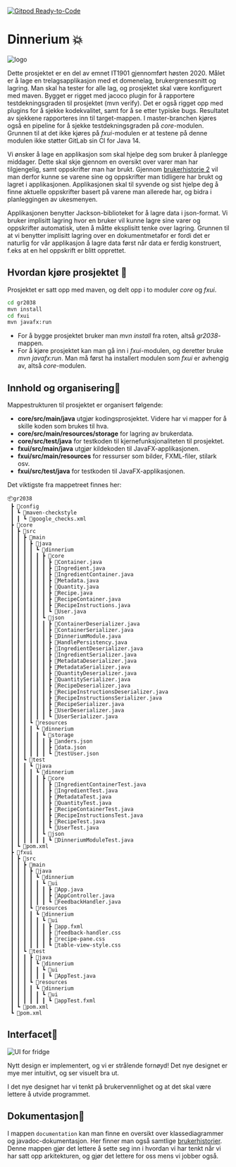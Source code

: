 [![Gitpod Ready-to-Code](https://img.shields.io/badge/Gitpod-Ready--to--Code-blue?logo=gitpod)](https://gitpod.idi.ntnu.no/#https://gitlab.stud.idi.ntnu.no/it1901/groups-2020/gr2038/gr2038/)

# Dinnerium 💥

![logo](http://folk.ntnu.no/anderobs/images/dinnerium.png "Our logo")

Dette prosjektet er en del av emnet IT1901 gjennomført høsten 2020. Målet er å lage en trelagsapplikasjon med et domenelag, brukergrensesnitt og lagring.
Man skal ha tester for alle lag, og prosjektet skal være konfigurert med maven. Bygget er rigget med jacoco plugin for å rapportere testdekningsgraden til prosjektet (mvn verify).
Det er også rigget opp med plugins for å sjekke kodekvalitet, samt for å se etter typiske bugs. Resultatet av sjekkene rapporteres inn til target-mappen.
I master-branchen kjøres også en pipeline for å sjekke testdekningsgraden på _core_-modulen. Grunnen til at det ikke kjøres på _fxui_-modulen er at testene på
denne modulen ikke støtter GitLab sin CI for Java 14.

Vi ønsker å lage en applikasjon som skal hjelpe deg som bruker å planlegge middager. Dette skal skje gjennom en oversikt over varer man har tilgjengelig,
samt oppskrifter man har brukt. Gjennom [brukerhistorie 2](documentation/brukerhistorier.md) vil man derfor kunne se varene sine og oppskrifter man tidligere har brukt og lagret
i applikasjonen. Applikasjonen skal til syvende og sist hjelpe deg å finne aktuelle oppskrifter basert på varene man allerede har, og bidra i planleggingen av ukesmenyen.

Applikasjonen benytter Jackson-biblioteket for å lagre data i json-format. Vi bruker implisitt lagring hvor en bruker vil kunne lagre sine varer og oppskrifter
automatisk, uten å måtte eksplisitt tenke over lagring. Grunnen til at vi benytter implisitt lagring over en dokumentmetafor er fordi det er naturlig
for vår applikasjon å lagre data først når data er ferdig konstruert, f.eks at en hel oppskrift er blitt opprettet.

## Hvordan kjøre prosjektet 🚀

Prosjektet er satt opp med maven, og delt opp i to moduler _core_ og _fxui_. 

```bat
cd gr2038
mvn install
cd fxui
mvn javafx:run
```

- For å bygge prosjektet bruker man _mvn install_ fra roten, altså _gr2038_-mappen.
- For å kjøre prosjektet kan man gå inn i _fxui_-modulen, og deretter bruke _mvn javafx:run_.
  Man må først ha installert modulen som _fxui_ er avhengig av, altså _core_-modulen.

## Innhold og organisering🎨

Mappestrukturen til prosjektet er organisert følgende:

- **core/src/main/java** utgjør kodingsprosjektet. Videre har vi mapper for å skille koden som brukes til hva.  
- **core/src/main/resources/storage** for lagring av brukerdata.  
- **core/src/test/java** for testkoden til kjernefunksjonaliteten til prosjektet.  
- **fxui/src/main/java** utgjør kildekoden til JavaFX-applikasjonen.
- **fxui/src/main/resources** for ressurser som bilder, FXML-filer, stilark osv.  
- **fxui/src/test/java** for testkoden til JavaFX-applikasjonen.

Det viktigste fra mappetreet finnes her:

```
📦gr2038
 ┣ 📂config
 ┃ ┗ 📂maven-checkstyle
 ┃ ┃ ┗ 📜google_checks.xml
 ┣ 📂core
 ┃ ┣ 📂src
 ┃ ┃ ┣ 📂main
 ┃ ┃ ┃ ┣ 📂java
 ┃ ┃ ┃ ┃ ┗ 📂dinnerium
 ┃ ┃ ┃ ┃ ┃ ┣ 📂core
 ┃ ┃ ┃ ┃ ┃ ┃ ┣ 📜Container.java
 ┃ ┃ ┃ ┃ ┃ ┃ ┣ 📜Ingredient.java
 ┃ ┃ ┃ ┃ ┃ ┃ ┣ 📜IngredientContainer.java
 ┃ ┃ ┃ ┃ ┃ ┃ ┣ 📜Metadata.java
 ┃ ┃ ┃ ┃ ┃ ┃ ┣ 📜Quantity.java
 ┃ ┃ ┃ ┃ ┃ ┃ ┣ 📜Recipe.java
 ┃ ┃ ┃ ┃ ┃ ┃ ┣ 📜RecipeContainer.java
 ┃ ┃ ┃ ┃ ┃ ┃ ┣ 📜RecipeInstructions.java
 ┃ ┃ ┃ ┃ ┃ ┃ ┗ 📜User.java
 ┃ ┃ ┃ ┃ ┃ ┗ 📂json
 ┃ ┃ ┃ ┃ ┃ ┃ ┣ 📜ContainerDeserializer.java
 ┃ ┃ ┃ ┃ ┃ ┃ ┣ 📜ContainerSerializer.java
 ┃ ┃ ┃ ┃ ┃ ┃ ┣ 📜DinneriumModule.java
 ┃ ┃ ┃ ┃ ┃ ┃ ┣ 📜HandlePersistency.java
 ┃ ┃ ┃ ┃ ┃ ┃ ┣ 📜IngredientDeserializer.java
 ┃ ┃ ┃ ┃ ┃ ┃ ┣ 📜IngredientSerializer.java
 ┃ ┃ ┃ ┃ ┃ ┃ ┣ 📜MetadataDeserializer.java
 ┃ ┃ ┃ ┃ ┃ ┃ ┣ 📜MetadataSerializer.java
 ┃ ┃ ┃ ┃ ┃ ┃ ┣ 📜QuantityDeserializer.java
 ┃ ┃ ┃ ┃ ┃ ┃ ┣ 📜QuantitySerializer.java
 ┃ ┃ ┃ ┃ ┃ ┃ ┣ 📜RecipeDeserializer.java
 ┃ ┃ ┃ ┃ ┃ ┃ ┣ 📜RecipeInstructionsDeserializer.java
 ┃ ┃ ┃ ┃ ┃ ┃ ┣ 📜RecipeInstructionsSerializer.java
 ┃ ┃ ┃ ┃ ┃ ┃ ┣ 📜RecipeSerializer.java
 ┃ ┃ ┃ ┃ ┃ ┃ ┣ 📜UserDeserializer.java
 ┃ ┃ ┃ ┃ ┃ ┃ ┗ 📜UserSerializer.java
 ┃ ┃ ┃ ┗ 📂resources
 ┃ ┃ ┃ ┃ ┗ 📂dinnerium
 ┃ ┃ ┃ ┃ ┃ ┗ 📂storage
 ┃ ┃ ┃ ┃ ┃ ┃ ┣ 📜anders.json
 ┃ ┃ ┃ ┃ ┃ ┃ ┣ 📜data.json
 ┃ ┃ ┃ ┃ ┃ ┃ ┗ 📜testUser.json
 ┃ ┃ ┗ 📂test
 ┃ ┃ ┃ ┗ 📂java
 ┃ ┃ ┃ ┃ ┗ 📂dinnerium
 ┃ ┃ ┃ ┃ ┃ ┣ 📂core
 ┃ ┃ ┃ ┃ ┃ ┃ ┣ 📜IngredientContainerTest.java
 ┃ ┃ ┃ ┃ ┃ ┃ ┣ 📜IngredientTest.java
 ┃ ┃ ┃ ┃ ┃ ┃ ┣ 📜MetadataTest.java
 ┃ ┃ ┃ ┃ ┃ ┃ ┣ 📜QuantityTest.java
 ┃ ┃ ┃ ┃ ┃ ┃ ┣ 📜RecipeContainerTest.java
 ┃ ┃ ┃ ┃ ┃ ┃ ┣ 📜RecipeInstructionsTest.java
 ┃ ┃ ┃ ┃ ┃ ┃ ┣ 📜RecipeTest.java
 ┃ ┃ ┃ ┃ ┃ ┃ ┗ 📜UserTest.java
 ┃ ┃ ┃ ┃ ┃ ┗ 📂json
 ┃ ┃ ┃ ┃ ┃ ┃ ┗ 📜DinneriumModuleTest.java
 ┃ ┗ 📜pom.xml
 ┣ 📂fxui
 ┃ ┣ 📂src
 ┃ ┃ ┣ 📂main
 ┃ ┃ ┃ ┣ 📂java
 ┃ ┃ ┃ ┃ ┗ 📂dinnerium
 ┃ ┃ ┃ ┃ ┃ ┗ 📂ui
 ┃ ┃ ┃ ┃ ┃ ┃ ┣ 📜App.java
 ┃ ┃ ┃ ┃ ┃ ┃ ┣ 📜AppController.java
 ┃ ┃ ┃ ┃ ┃ ┃ ┗ 📜FeedbackHandler.java
 ┃ ┃ ┃ ┗ 📂resources
 ┃ ┃ ┃ ┃ ┗ 📂dinnerium
 ┃ ┃ ┃ ┃ ┃ ┗ 📂ui
 ┃ ┃ ┃ ┃ ┃ ┃ ┣ 📜app.fxml
 ┃ ┃ ┃ ┃ ┃ ┃ ┣ 📜feedback-handler.css
 ┃ ┃ ┃ ┃ ┃ ┃ ┣ 📜recipe-pane.css
 ┃ ┃ ┃ ┃ ┃ ┃ ┗ 📜table-view-style.css
 ┃ ┃ ┗ 📂test
 ┃ ┃ ┃ ┣ 📂java
 ┃ ┃ ┃ ┃ ┗ 📂dinnerium
 ┃ ┃ ┃ ┃ ┃ ┗ 📂ui
 ┃ ┃ ┃ ┃ ┃ ┃ ┗ 📜AppTest.java
 ┃ ┃ ┃ ┗ 📂resources
 ┃ ┃ ┃ ┃ ┗ 📂dinnerium
 ┃ ┃ ┃ ┃ ┃ ┗ 📂ui
 ┃ ┃ ┃ ┃ ┃ ┃ ┗ 📜appTest.fxml
 ┃ ┗ 📜pom.xml
 ┗ 📜pom.xml
```

## Interfacet💄

![UI for fridge](http://folk.ntnu.no/anderobs/images/fridge.png "The fridge UI")

Nytt design er implementert, og vi er strålende fornøyd! Det nye designet er mye mer intuitivt, og ser visuelt bra ut.

I det nye designet har vi tenkt på brukervennlighet og at det skal være lettere å utvide programmet.

## Dokumentasjon📝

I mappen `documentation` kan man finne en oversikt over klassediagrammer og javadoc-dokumentasjon. 
Her finner man også samtlige [brukerhistorier](documentation/brukerhistorier.md). 
Denne mappen gjør det lettere å sette seg inn i hvordan vi har tenkt når vi har satt opp 
arkitekturen, og gjør det lettere for oss mens vi jobber også.
